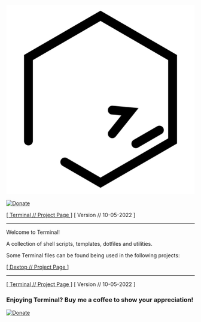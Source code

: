 ![terminal](https://raw.githubusercontent.com/nathaneltitane/terminal/main/terminal.svg)

[![Donate](https://img.shields.io/badge/Donate-PayPal-000000.svg?style=for-the-badge)](https://www.paypal.com/donate/?hosted_button_id=QG58TMRHNSZAU)

[[ Terminal // Project Page ]](https://github.com/nathaneltitane/terminal) [ Version // 10-05-2022 ]

---

Welcome to Terminal!

A collection of shell scripts, templates, dotfiles and utilities.

Some Terminal files can be found being used in the following projects:

[[ Dextop // Project Page ]](https://github.com/nathaneltitane/dextop)

---

[[ Terminal // Project Page ]](https://github.com/nathaneltitane/terminal) [ Version // 10-05-2022 ]

### Enjoying Terminal? Buy me a coffee to show your appreciation!

[![Donate](https://img.shields.io/badge/Donate-PayPal-000000.svg?style=for-the-badge)](https://www.paypal.com/donate/?hosted_button_id=QG58TMRHNSZAU)
